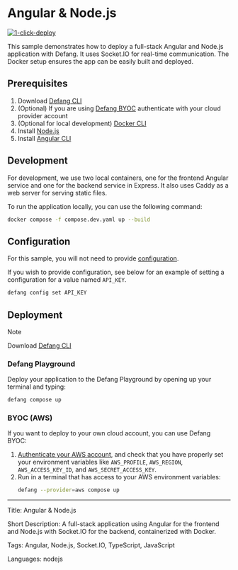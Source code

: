 # Angular & Node.js

[![1-click-deploy](https://defang.io/deploy-with-defang.svg)](https://portal.defang.dev/redirect?url=https%3A%2F%2Fgithub.com%2Fnew%3Ftemplate_name%3Dsample-angular-express-template%26template_owner%3DDefangSamples)

This sample demonstrates how to deploy a full-stack Angular and Node.js application with Defang. It uses Socket.IO for real-time communication. The Docker setup ensures the app can be easily built and deployed.

## Prerequisites

1. Download [Defang CLI](https://github.com/DefangLabs/defang)
2. (Optional) If you are using [Defang BYOC](https://docs.defang.io/docs/concepts/defang-byoc) authenticate with your cloud provider account
3. (Optional for local development) [Docker CLI](https://docs.docker.com/engine/install/)
4. Install [Node.js](https://nodejs.org/en/download/package-manager/)
5. Install [Angular CLI](https://angular.io/cli)

## Development
For development, we use two local containers, one for the frontend Angular service and one for the backend service in Express. It also uses Caddy as a web server for serving static files. 

To run the application locally, you can use the following command:

```bash
docker compose -f compose.dev.yaml up --build
```

## Configuration

For this sample, you will not need to provide [configuration](https://docs.defang.io/docs/concepts/configuration). 

If you wish to provide configuration, see below for an example of setting a configuration for a value named `API_KEY`.

```bash
defang config set API_KEY
```

## Deployment

> [!NOTE]
> Download [Defang CLI](https://github.com/DefangLabs/defang)

### Defang Playground

Deploy your application to the Defang Playground by opening up your terminal and typing:
```bash
defang compose up
```

### BYOC (AWS)

If you want to deploy to your own cloud account, you can use Defang BYOC:

1. [Authenticate your AWS account](https://docs.aws.amazon.com/cli/latest/userguide/cli-chap-configure.html), and check that you have properly set your environment variables like `AWS_PROFILE`, `AWS_REGION`, `AWS_ACCESS_KEY_ID`, and `AWS_SECRET_ACCESS_KEY`.
2. Run in a terminal that has access to your AWS environment variables:
    ```bash
    defang --provider=aws compose up
    ```

---

Title: Angular & Node.js

Short Description: A full-stack application using Angular for the frontend and Node.js with Socket.IO for the backend, containerized with Docker.

Tags: Angular, Node.js, Socket.IO, TypeScript, JavaScript

Languages: nodejs